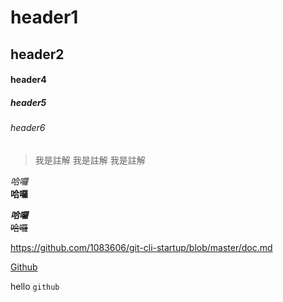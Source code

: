 # header1
## header2

#### header4
##### header5
###### header6

>我是註解
>我是註解
>我是註解

*哈囉*  
**哈囉**

***哈囉***  
~~哈囉~~

<https://github.com/1083606/git-cli-startup/blob/master/doc.md>

[Github](https://github.com/1083606/git-cli-startup/blob/master/doc.md)

hello `github`
